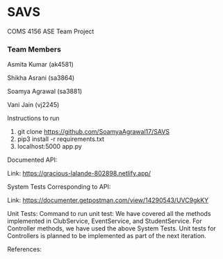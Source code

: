 # SAVS
COMS 4156
ASE Team Project

### Team Members
Asmita Kumar (ak4581)

Shikha Asrani (sa3864)

Soamya Agrawal (sa3881)

Vani Jain (vj2245)

Instructions to run

1. git clone https://github.com/SoamyaAgrawal17/SAVS
2. pip3 install -r requirements.txt
3. localhost:5000 app.py


Documented API:

  Link: https://gracious-lalande-802898.netlify.app/

System Tests Corresponding to API:

  Link: https://documenter.getpostman.com/view/14290543/UVC9gkKY

Unit Tests: 
Command to run unit test: 
We have covered all the methods implemented in ClubService, EventService, and StudentService. 
For Controller methods, we have used the above System Tests. Unit tests for Controllers is planned to be implemented as part of the next iteration. 


References:
